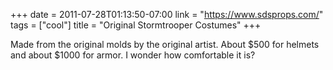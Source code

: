+++
date = 2011-07-28T01:13:50-07:00
link = "https://www.sdsprops.com/"
tags = ["cool"]
title = "Original Stormtrooper Costumes"
+++

Made from the original molds by the original artist. About $500 for helmets and about $1000 for armor. I wonder how comfortable it is?
